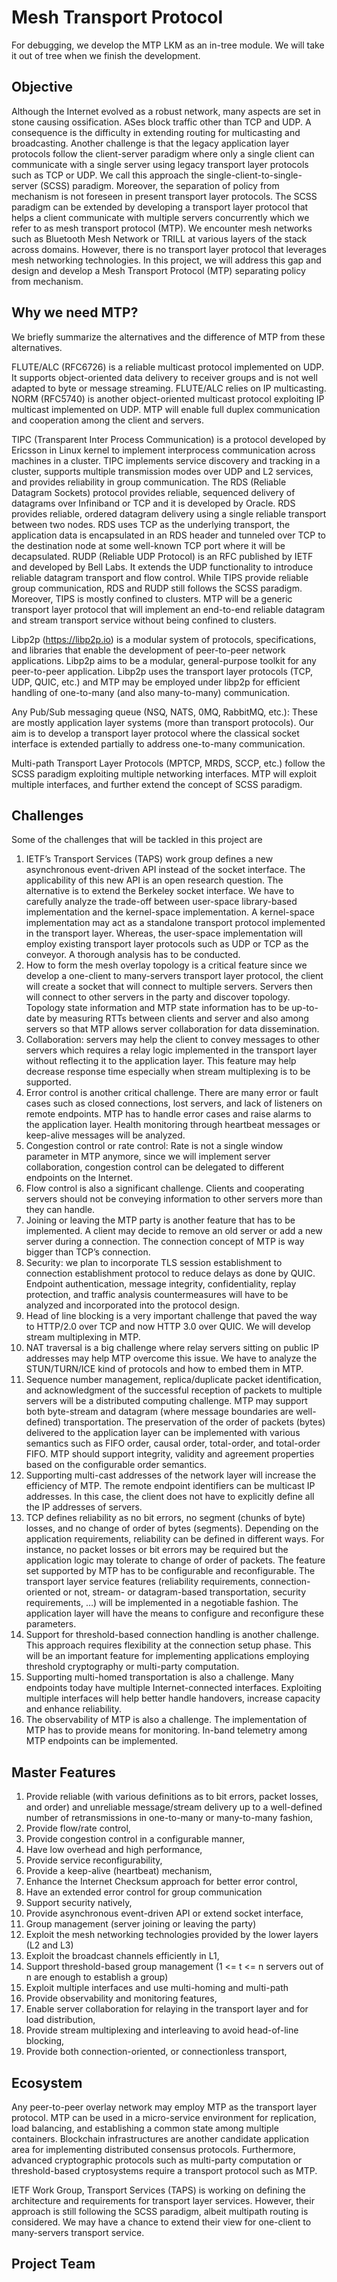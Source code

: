 # Mesh Transport Protocol


For debugging, we develop the MTP LKM as an in-tree module. We will take it out of tree when we finish the development.

## Objective

Although the Internet evolved as a robust network, many aspects are set in stone causing ossification. ASes block traffic other than TCP and UDP. A consequence is the difficulty in extending routing for multicasting and broadcasting. Another challenge is that the legacy application layer protocols follow the client-server paradigm where only a single client can communicate with a single server using legacy transport layer protocols such as TCP or UDP.  We call this approach the single-client-to-single-server (SCSS) paradigm. Moreover, the separation of policy from mechanism is not foreseen in present transport layer protocols. The SCSS paradigm can be extended by developing a transport layer protocol that helps a client communicate with multiple servers concurrently which we refer to as mesh transport protocol (MTP). We encounter mesh networks such as Bluetooth Mesh Network or TRILL at various layers of the stack across domains. However, there is no transport layer protocol that leverages mesh networking technologies. In this project, we will address this gap and design and develop a Mesh Transport Protocol (MTP) separating policy from mechanism. 

## Why we need MTP?

We briefly summarize the alternatives and the difference of MTP from these alternatives.

FLUTE/ALC (RFC6726) is a reliable multicast protocol implemented on UDP. It supports object-oriented data delivery to receiver groups and is not well adapted to byte or message streaming. FLUTE/ALC relies on IP multicasting. NORM (RFC5740) is another object-oriented multicast protocol exploiting IP multicast implemented on UDP. MTP will enable full duplex communication and cooperation among the client and servers. 

TIPC (Transparent Inter Process Communication) is a protocol developed by Ericsson in Linux kernel to implement interprocess communication across machines in a cluster. TIPC implements service discovery and tracking in a cluster, supports multiple transmission modes over UDP and L2 services, and provides reliability in group communication. The RDS (Reliable Datagram Sockets) protocol provides reliable, sequenced delivery of datagrams over Infiniband or TCP and it is developed by Oracle. RDS provides reliable, ordered datagram delivery using a single reliable transport between two nodes. RDS uses TCP as the underlying transport, the application data is encapsulated in an RDS header and tunneled over TCP to the destination node at some well-known TCP port where it will be decapsulated.  RUDP (Reliable UDP Protocol) is an RFC published by IETF and developed by Bell Labs. It extends the UDP functionality to introduce reliable datagram transport and flow control. While TIPS provide reliable group communication, RDS and RUDP still follows the SCSS paradigm. Moreover, TIPS is mostly confined to clusters. MTP will be a generic transport layer protocol that will implement an end-to-end reliable datagram and stream transport service without being confined to clusters. 

Libp2p (https://libp2p.io) is a modular system of protocols, specifications, and libraries that enable the development of peer-to-peer network applications. Libp2p aims to be a modular, general-purpose toolkit for any peer-to-peer application. Libp2p uses the transport layer protocols (TCP, UDP, QUIC, etc.) and MTP may be employed under libp2p for efficient handling of one-to-many (and also many-to-many) communication.

Any Pub/Sub messaging queue (NSQ, NATS, 0MQ, RabbitMQ, etc.): These are mostly application layer systems (more than transport protocols). Our aim is to develop a transport layer protocol where the classical socket interface is extended partially to address one-to-many communication. 

Multi-path Transport Layer Protocols (MPTCP, MRDS, SCCP, etc.) follow the SCSS paradigm exploiting multiple networking interfaces. MTP will exploit multiple interfaces, and further extend the concept of SCSS paradigm. 

## Challenges

Some of the challenges that will be tackled in this project are
1.	IETF’s Transport Services (TAPS) work group defines a new asynchronous event-driven API instead of the socket interface. The applicability of this new API is an open research question. The alternative is to extend the Berkeley socket interface. We have to carefully analyze the trade-off between user-space library-based implementation and the kernel-space implementation. A kernel-space implementation may act as a standalone transport protocol implemented in the transport layer. Whereas, the user-space implementation will employ existing transport layer protocols such as UDP or TCP as the conveyor. A thorough analysis has to be conducted.
2.	How to form the mesh overlay topology is a critical feature since we develop a one-client to many-servers transport layer protocol, the client will create a socket that will connect to multiple servers. Servers then will connect to other servers in the party and discover topology. Topology state information and MTP state information has to be up-to-date by measuring RTTs between clients and server and also among servers so that MTP allows server collaboration for data dissemination.
3.	Collaboration: servers may help the client to convey messages to other servers which requires a relay logic implemented in the transport layer without reflecting it to the application layer. This feature may help decrease response time especially when stream multiplexing is to be supported. 
4.	Error control is another critical challenge. There are many error or fault cases such as closed connections, lost servers, and lack of listeners on remote endpoints. MTP has to handle error cases and raise alarms to the application layer. Health monitoring through heartbeat messages or keep-alive messages will be analyzed. 
5.	Congestion control or rate control: Rate is not a single window parameter in MTP anymore, since we will implement server collaboration, congestion control can be delegated to different endpoints on the Internet.
6.	Flow control is also a significant challenge. Clients and cooperating servers should not be conveying information to other servers more than they can handle.
7.	Joining or leaving the MTP party is another feature that has to be implemented. A client may decide to remove an old server or add a new server during a connection. The connection concept of MTP is way bigger than TCP’s connection.
8.	Security: we plan to incorporate TLS session establishment to connection establishment protocol to reduce delays as done by QUIC. Endpoint authentication, message integrity, confidentiality, replay protection, and traffic analysis countermeasures will have to be analyzed and incorporated into the protocol design. 
9.	Head of line blocking is a very important challenge that paved the way to HTTP/2.0 over TCP and now HTTP 3.0 over QUIC. We will develop stream multiplexing in MTP.
10.	NAT traversal is a big challenge where relay servers sitting on public IP addresses may help MTP overcome this issue. We have to analyze the STUN/TURN/ICE kind of protocols and how to embed them in MTP.
11.	Sequence number management, replica/duplicate packet identification, and acknowledgment of the successful reception of packets to multiple servers will be a distributed computing challenge. MTP may support both byte-stream and datagram (where message boundaries are well-defined) transportation. The preservation of the order of packets (bytes) delivered to the application layer can be implemented with various semantics such as FIFO order, causal order, total-order, and total-order FIFO. MTP should support integrity, validity and agreement properties based on the configurable order semantics. 
12.	Supporting multi-cast addresses of the network layer will increase the efficiency of MTP. The remote endpoint identifiers can be multicast IP addresses. In this case, the client does not have to explicitly define all the IP addresses of servers.
13.	TCP defines reliability as no bit errors, no segment (chunks of byte) losses, and no change of order of bytes (segments). Depending on the application requirements, reliability can be defined in different ways. For instance, no packet losses or bit errors may be required but the application logic may tolerate to change of order of packets. The feature set supported by MTP has to be configurable and reconfigurable. The transport layer service features (reliability requirements, connection-oriented or not, stream- or datagram-based transportation, security requirements, …) will be implemented in a negotiable fashion. The application layer will have the means to configure and reconfigure these parameters. 
14.	Support for threshold-based connection handling is another challenge. This approach requires flexibility at the connection setup phase. This will be an important feature for implementing applications employing threshold cryptography or multi-party computation.
15.	Supporting multi-homed transportation is also a challenge. Many endpoints today have multiple Internet-connected interfaces. Exploiting multiple interfaces will help better handle handovers, increase capacity and enhance reliability.  
16.	The observability of MTP is also a challenge. The implementation of MTP has to provide means for monitoring. In-band telemetry among MTP endpoints can be implemented.


## Master Features

1.	Provide reliable (with various definitions as to bit errors, packet losses, and order) and unreliable message/stream delivery up to a well-defined number of retransmissions in one-to-many or many-to-many fashion,
2.	Provide flow/rate control,
3.	Provide congestion control in a configurable manner,
4.	Have low overhead and high performance, 
5.	Provide service reconfigurability,
6.	Provide a keep-alive (heartbeat) mechanism,
7.	Enhance the Internet Checksum approach for better error control,
8.	Have an extended error control for group communication
9.	Support security natively,
10.	Provide asynchronous event-driven API or extend socket interface,
11.	Group management (server joining or leaving the party)
12.	Exploit the mesh networking technologies provided by the lower layers (L2 and L3)
13.	Exploit the broadcast channels efficiently in L1,
14.	Support threshold-based group management (1 <= t <= n servers out of n are enough to establish a group)
15.	Exploit multiple interfaces and use multi-homing and multi-path
16.	Provide observability and monitoring features,
17.	Enable server collaboration for relaying in the transport layer and for load distribution,
18.	Provide stream multiplexing and interleaving to avoid head-of-line blocking,
19.	Provide both connection-oriented, or connectionless transport,


## Ecosystem

Any peer-to-peer overlay network may employ MTP as the transport layer protocol. MTP can be used in a micro-service environment for replication, load balancing, and establishing a common state among multiple containers. Blockchain infrastructures are another candidate application area for implementing distributed consensus protocols. Furthermore, advanced cryptographic protocols such as multi-party computation or threshold-based cryptosystems require a transport protocol such as MTP.

IETF Work Group, Transport Services (TAPS) is working on defining the architecture and requirements for transport layer services. However, their approach is still following the SCSS paradigm, albeit multipath routing is considered. We may have a chance to extend their view for one-client to many-servers transport service.  

## Project Team

[travis-image]: https://img.shields.io/travis/ngarleontrryman/contributor-faces.svg?style=flat
[travis-url]: https://travis-ci.org/arleontr/mtp
[codecov-image]: https://img.shields.io/codecov/c/github/ngryman/contributor-faces.svg
[codecov-url]: https://codecov.io/github/arleontr/mtp